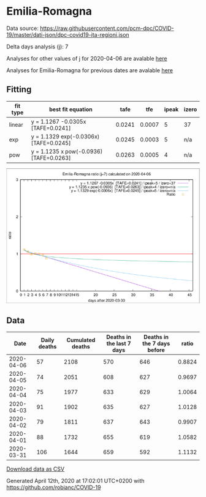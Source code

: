 # Emilia-Romagna

Data source: https://raw.githubusercontent.com/pcm-dpc/COVID-19/master/dati-json/dpc-covid19-ita-regioni.json

Delta days analysis (j): 7

Analyses for other values of j for 2020-04-06 are avalable [here](../2020-04-06/README.md)

Analyses for Emilia-Romagna for previous dates are avalable [here](../README.md)

## Fitting 
|fit type|best fit equation|tafe|tfe|ipeak|izero|
|-------|-----|--------|------|---|---|
|linear|y = 1.1267 -0.0305x  [TAFE=0.0241]|0.0241|0.0007|5|37|
|exp|y = 1.1329 exp(-0.0306x)  [TAFE=0.0245]|0.0245|0.0003|5|n/a|
|pow|y = 1.1235 x pow(-0.0936)  [TAFE=0.0263]|0.0263|0.0005|4|n/a|

![Plot](COVID-19_emilia-romagna_j7_2020-04-06.png)

## Data
|Date|Daily deaths|Cumulated deaths|Deaths in the last 7 days|Deaths in the 7 days before|ratio|
|----|----------|-----------|-------|--------------------|-----|
|2020-04-06|57|2108|570|646|0.8824|
|2020-04-05|74|2051|608|627|0.9697|
|2020-04-04|75|1977|633|629|1.0064|
|2020-04-03|91|1902|635|627|1.0128|
|2020-04-02|79|1811|637|643|0.9907|
|2020-04-01|88|1732|655|619|1.0582|
|2020-03-31|106|1644|659|592|1.1132|

[Download data as CSV](COVID-19_emilia-romagna_j7_2020-04-06.csv)

Generated April 12th, 2020 at 17:02:01 UTC+0200 with https://github.com/robianc/COVID-19
